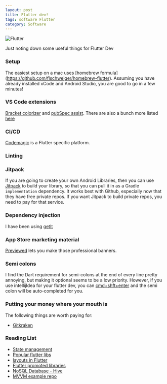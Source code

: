 ```yaml
---
layout: post
title: Flutter dev!
tags: software Flutter
category: Software
---
```

![Flutter](https://www.becompany.ch/blog/assets/2019-06-17-creating-flutter-rss-reader/android_ios.png)

Just noting down some useful things for Flutter Dev

### Setup

The easiest setup on a mac uses [homebrew formula] (https://github.com/flschweiger/homebrew-flutter). Assuming you have already installed xCode and Android Studio, you are good to go in a few minutes!

### VS Code extensions

[Bracket colorizer](https://marketplace.visualstudio.com/items?itemName=CoenraadS.bracket-pair-colorizer-2) and [pubSpec assist](https://marketplace.visualstudio.com/items?itemName=jeroen-meijer.pubspec-assist). There are also a bunch more listed [here](https://medium.com/flutter-community/must-have-vs-code-extensions-for-working-with-flutter-e31a421b9c68)

### CI/CD
[Codemagic](https://codemagic.io/start/) is a Flutter specific platform.

### Linting ###

### Jitpack ###
If you are going to create your own Android Libraries, then you can use [Jitpack](https://jitpack.io) to build your library, so that you can pull it in as a Gradle ``implementation`` dependency. It works best with Github, especially now that they have free private repos. If you want Jitpack to build private repos, you need to pay for that service.

### Dependency injection ###
I have been using [getIt](https://pub.dev/packages/get_it)

### App Store marketing material
[Previewed](https://previewed.app/) lets you make those professional banners.

### Semi colons
I find the Dart requirement for semi-colons at the end of every line pretty annoying, but making it optional seems to be a low priority. However, if you use intellijIdea for your flutter dev, you can [cmd+shft+enter](https://github.com/dart-lang/language/issues/69#issuecomment-629820487) and the semi colon will be auto-completed for you.

### Putting your money where your mouth is ###
The following things are worth paying for:
* [Gitkraken](https://www.gitkraken.com/)

### Reading List
* [State management](https://flutter.dev/docs/development/data-and-backend/state-mgmt/simple)
* [Popular flutter libs](https://medium.com/better-programming/the-10-best-and-most-liked-flutter-packages-f5813822e118)
* [layouts in Flutter](https://flutter.dev/docs/development/ui/layout#common-layout-widgets)
* [Flutter promoted libraries](https://pub.dev/flutter/favorites)
* [NoSQL Database - Hive](https://pub.dev/packages/hive)
* [MVVM example repo](https://github.com/scitbiz/flutter_pokedex)